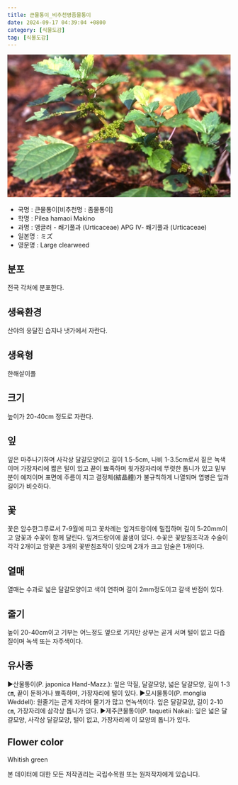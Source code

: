 ```yaml
---
title: 큰물통이_비추천명좀물통이
date: 2024-09-17 04:39:04 +0800
category: [식물도감]
tag: [식물도감]
---
```




![큰물통이[비추천명 : 좀물통이]](/assets/img/fileUpload/plants/basic/Urticaceae/Pilea/15435/1_th2.JPG)
- 국명 : 큰물통이[비추천명 : 좀물통이]
- 학명 : Pilea hamaoi Makino
- 과명 : 앵글러 - 쐐기풀과 (Urticaceae) APG Ⅳ- 쐐기풀과 (Urticaceae)
- 일본명 : ミズ
- 영문명 : Large clearweed


## 분포
전국 각처에 분포한다.
## 생육환경
산야의 응달진 습지나 냇가에서 자란다.
## 생육형
한해살이풀
## 크기
높이가 20-40cm 정도로 자란다.
## 잎
잎은 마주나기하며 사각상 달걀모양이고 길이 1.5-5cm, 나비 1-3.5cm로서 짙은 녹색이며 가장자리에 짧은 털이 있고 끝이 뾰족하며 윗가장자리에 뚜렷한 톱니가 있고 밑부분이 예저이며 표면에 주름이 지고 결정체(結晶體)가 불규칙하게 나열되며 엽병은 잎과 길이가 비슷하다.
## 꽃
꽃은 암수한그루로서 7-9월에 피고 꽃차례는 잎겨드랑이에 밀집하며 길이 5-20mm이고 암꽃과 수꽃이 함께 달린다. 잎겨드랑이에 꿀샘이 있다. 수꽃은 꽃받침조각과 수술이 각각 2개이고 암꽃은 3개의 꽃받침조작이 잇으며 2개가 크고 암술은 1개이다.
## 열매
열매는 수과로 넓은 달걀모양이고 색이 연하며 길이 2mm정도이고 갈색 반점이 있다.
## 줄기
높이 20-40cm이고 기부는 어느정도 옆으로 기지만 상부는 곧게 서며 털이 없고 다즙질이며 녹색 또는 자주색이다.
## 유사종
▶산물통이(P. japonica Hand-Mazz.): 잎은 막질, 달걀모양, 넓은 달걀모양, 길이 1-3㎝, 끝이 둔하거나 뾰족하며, 가장자리에 털이 있다. 
▶모시물통이(P. monglia Weddell): 원줄기는 곧게 자라며 물기가 많고 연녹색이다. 잎은 달걀모양, 길이 2-10㎝, 가장자리에 삼각상 톱니가 있다. 
▶제주큰물통이(P. taquetii Nakai): 잎은 넓은 달걀모양, 사각상 달걀모양, 털이 없고, 가장자리에 이 모양의 톱니가 있다.
## Flower color
Whitish green






본 데이터에 대한 모든 저작권리는 국립수목원 또는 원저작자에게 있습니다.

